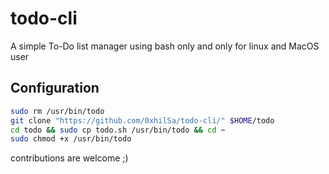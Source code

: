# todo-cli

A simple To-Do list manager using bash only and only for linux and MacOS user

## Configuration
  ```bash
  sudo rm /usr/bin/todo
  git clone "https://github.com/0xhilSa/todo-cli/" $HOME/todo
  cd todo && sudo cp todo.sh /usr/bin/todo && cd ~
  sudo chmod +x /usr/bin/todo
 ```

contributions are welcome ;)

